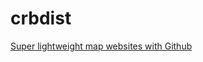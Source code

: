 # crbdist

[Super lightweight map websites with Github](https://stevebennett.me/2014/02/13/super-lightweight-map-websites/)
